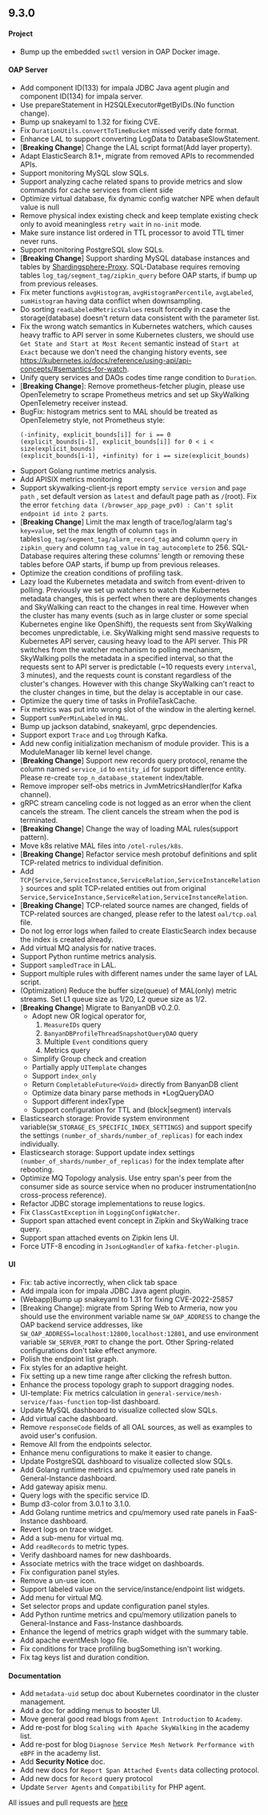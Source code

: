 ## 9.3.0

#### Project

* Bump up the embedded `swctl` version in OAP Docker image.

#### OAP Server

* Add component ID(133) for impala JDBC Java agent plugin and component ID(134) for impala server.
* Use prepareStatement in H2SQLExecutor#getByIDs.(No function change).
* Bump up snakeyaml to 1.32 for fixing CVE.
* Fix `DurationUtils.convertToTimeBucket` missed verify date format.
* Enhance LAL to support converting LogData to DatabaseSlowStatement.
* [**Breaking Change**] Change the LAL script format(Add layer property).
* Adapt ElasticSearch 8.1+, migrate from removed APIs to recommended APIs.
* Support monitoring MySQL slow SQLs.
* Support analyzing cache related spans to provide metrics and slow commands for cache services from client side
* Optimize virtual database, fix dynamic config watcher NPE when default value is null
* Remove physical index existing check and keep template existing check only to avoid meaningless `retry wait`
  in `no-init` mode.
* Make sure instance list ordered in TTL processor to avoid TTL timer never runs.
* Support monitoring PostgreSQL slow SQLs.
* [**Breaking Change**] Support sharding MySQL database instances and tables
  by [Shardingsphere-Proxy](https://shardingsphere.apache.org/document/current/en/overview/#shardingsphere-proxy).
  SQL-Database requires removing tables `log_tag/segment_tag/zipkin_query` before OAP starts, if bump up from previous
  releases.
* Fix meter functions `avgHistogram`, `avgHistogramPercentile`, `avgLabeled`, `sumHistogram` having data conflict when
  downsampling.
* Do sorting `readLabeledMetricsValues` result forcedly in case the storage(database) doesn't return data consistent
  with the parameter list.
* Fix the wrong watch semantics in Kubernetes watchers, which causes heavy traffic to API server in some Kubernetes
  clusters,
  we should use `Get State and Start at Most Recent` semantic instead of `Start at Exact`
  because we don't need the changing history events,
  see https://kubernetes.io/docs/reference/using-api/api-concepts/#semantics-for-watch.
* Unify query services and DAOs codes time range condition to `Duration`.
* [**Breaking Change**]: Remove prometheus-fetcher plugin, please use OpenTelemetry to scrape Prometheus metrics and
  set up SkyWalking OpenTelemetry receiver instead.
* BugFix: histogram metrics sent to MAL should be treated as OpenTelemetry style, not Prometheus style:
  ```
  (-infinity, explicit_bounds[i]] for i == 0
  (explicit_bounds[i-1], explicit_bounds[i]] for 0 < i < size(explicit_bounds)
  (explicit_bounds[i-1], +infinity) for i == size(explicit_bounds)
  ```
* Support Golang runtime metrics analysis.
* Add APISIX metrics monitoring
* Support skywalking-client-js report empty `service version` and `page path` , set default version as `latest` and
  default page path as `/`(root). Fix the
  error `fetching data (/browser_app_page_pv0) : Can't split endpoint id into 2 parts`.
* [**Breaking Change**] Limit the max length of trace/log/alarm tag's `key=value`, set the max length of column `tags`
  in tables`log_tag/segment_tag/alarm_record_tag` and column `query` in `zipkin_query` and column `tag_value` in `tag_autocomplete` to 256.
  SQL-Database requires altering these columns' length or removing these tables before OAP starts, if bump up from previous releases.
* Optimize the creation conditions of profiling task.
* Lazy load the Kubernetes metadata and switch from event-driven to polling.
  Previously we set up watchers to watch the Kubernetes metadata changes, this is perfect when there are deployments changes and
  SkyWalking can react to the changes in real time. However when the cluster has many events (such as in large cluster
  or some special Kubernetes engine like OpenShift), the requests sent from SkyWalking becomes unpredictable, i.e. SkyWalking might
  send massive requests to Kubernetes API server, causing heavy load to the API server.
  This PR switches from the watcher mechanism to polling mechanism, SkyWalking polls the metadata in a specified interval,
  so that the requests sent to API server is predictable (~10 requests every `interval`, 3 minutes), and the requests count is constant
  regardless of the cluster's changes. However with this change SkyWalking can't react to the cluster changes in time, but the delay
  is acceptable in our case.
* Optimize the query time of tasks in ProfileTaskCache.
* Fix metrics was put into wrong slot of the window in the alerting kernel.
* Support `sumPerMinLabeled` in `MAL`.
* Bump up jackson databind, snakeyaml, grpc dependencies.
* Support export `Trace` and `Log` through Kafka.
* Add new config initialization mechanism of module provider. This is a ModuleManager lib kernel level change.
* [**Breaking Change**] Support new records query protocol, rename the column named `service_id` to `entity_id` for support difference entity.
  Please re-create `top_n_database_statement` index/table.
* Remove improper self-obs metrics in JvmMetricsHandler(for Kafka channel).
* gRPC stream canceling code is not logged as an error when the client cancels the stream. The client
  cancels the stream when the pod is terminated.
* [**Breaking Change**] Change the way of loading MAL rules(support pattern).
* Move k8s relative MAL files into `/otel-rules/k8s`.
* [**Breaking Change**] Refactor service mesh protobuf definitions and split TCP-related metrics to individual definition.
* Add `TCP{Service,ServiceInstance,ServiceRelation,ServiceInstanceRelation}` sources and split TCP-related entities out from
  original `Service,ServiceInstance,ServiceRelation,ServiceInstanceRelation`.
* [**Breaking Change**] TCP-related source names are changed, fields of TCP-related sources are changed, please refer to the latest `oal/tcp.oal` file.
* Do not log error logs when failed to create ElasticSearch index because the index is created already.
* Add virtual MQ analysis for native traces.
* Support Python runtime metrics analysis.
* Support `sampledTrace` in LAL.
* Support multiple rules with different names under the same layer of LAL script.
* (Optimization) Reduce the buffer size(queue) of MAL(only) metric streams. Set L1 queue size as 1/20, L2 queue size as 1/2.
* [**Breaking Change**] Migrate to BanyanDB v0.2.0.
  * Adopt new OR logical operator for,
    1. `MeasureIDs` query
    2. `BanyanDBProfileThreadSnapshotQueryDAO` query
    3. Multiple `Event` conditions query
    4. Metrics query
  * Simplify Group check and creation
  * Partially apply `UITemplate` changes
  * Support `index_only`
  * Return `CompletableFuture<Void>` directly from BanyanDB client
  * Optimize data binary parse methods in *LogQueryDAO
  * Support different indexType
  * Support configuration for TTL and (block|segment) intervals
* Elasticsearch storage: Provide system environment variable(`SW_STORAGE_ES_SPECIFIC_INDEX_SETTINGS`) and support specify the settings `(number_of_shards/number_of_replicas)` for each index individually.
* Elasticsearch storage: Support update index settings `(number_of_shards/number_of_replicas)` for the index template after rebooting.
* Optimize MQ Topology analysis. Use entry span's peer from the consumer side as source service when no producer instrumentation(no cross-process reference).
* Refactor JDBC storage implementations to reuse logics.
* Fix `ClassCastException` in `LoggingConfigWatcher`.
* Support span attached event concept in Zipkin and SkyWalking trace query.
* Support span attached events on Zipkin lens UI.
* Force UTF-8 encoding in `JsonLogHandler` of `kafka-fetcher-plugin`.

#### UI

* Fix: tab active incorrectly, when click tab space
* Add impala icon for impala JDBC Java agent plugin.
* (Webapp)Bump up snakeyaml to 1.31 for fixing CVE-2022-25857
* [Breaking Change]: migrate from Spring Web to Armeria, now you should use the environment variable
  name `SW_OAP_ADDRESS`
  to change the OAP backend service addresses, like `SW_OAP_ADDRESS=localhost:12800,localhost:12801`, and use
  environment
  variable `SW_SERVER_PORT` to change the port. Other Spring-related configurations don't take effect anymore.
* Polish the endpoint list graph.
* Fix styles for an adaptive height.
* Fix setting up a new time range after clicking the refresh button.
* Enhance the process topology graph to support dragging nodes.
* UI-template: Fix metrics calculation in `general-service/mesh-service/faas-function` top-list dashboard.
* Update MySQL dashboard to visualize collected slow SQLs.
* Add virtual cache dashboard.
* Remove `responseCode` fields of all OAL sources, as well as examples to avoid user's confusion.
* Remove All from the endpoints selector.
* Enhance menu configurations to make it easier to change.
* Update PostgreSQL dashboard to visualize collected slow SQLs.
* Add Golang runtime metrics and cpu/memory used rate panels in General-Instance dashboard.
* Add gateway apisix menu.
* Query logs with the specific service ID.
* Bump d3-color from 3.0.1 to 3.1.0.
* Add Golang runtime metrics and cpu/memory used rate panels in FaaS-Instance dashboard.
* Revert logs on trace widget.
* Add a sub-menu for virtual mq.
* Add `readRecords` to metric types.
* Verify dashboard names for new dashboards.
* Associate metrics with the trace widget on dashboards.
* Fix configuration panel styles.
* Remove a un-use icon.
* Support labeled value on the service/instance/endpoint list widgets.
* Add menu for virtual MQ.
* Set selector props and update configuration panel styles.
* Add Python runtime metrics and cpu/memory utilization panels to General-Instance and Fass-Instance dashboards.
* Enhance the legend of metrics graph widget with the summary table.
* Add apache eventMesh logo file.
* Fix conditions for trace profiling  bugSomething isn't working.
* Fix tag keys list and duration condition.

#### Documentation

* Add `metadata-uid` setup doc about Kubernetes coordinator in the cluster management.
* Add a doc for adding menus to booster UI.
* Move general good read blogs from `Agent Introduction` to `Academy`.
* Add re-post for blog `Scaling with Apache SkyWalking` in the academy list.
* Add re-post for blog `Diagnose Service Mesh Network Performance with eBPF` in the academy list.
* Add **Security Notice** doc.
* Add new docs for `Report Span Attached Events` data collecting protocol.
* Add new docs for `Record` query protocol
* Update `Server Agents` and `Compatibility` for PHP agent.

All issues and pull requests are [here](https://github.com/apache/skywalking/milestone/149?closed=1)
